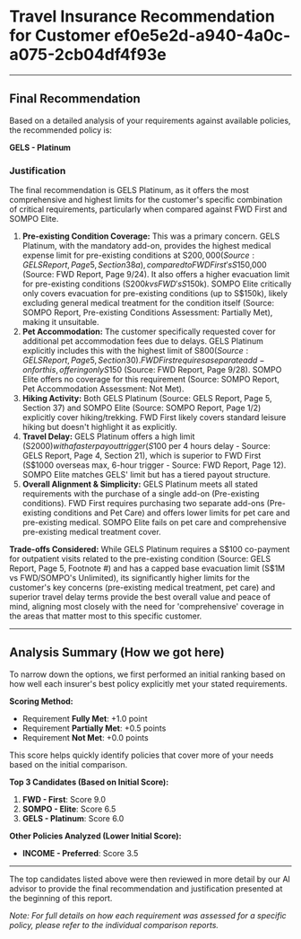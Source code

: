 # Travel Insurance Recommendation for Customer ef0e5e2d-a940-4a0c-a075-2cb04df4f93e

---

## Final Recommendation
Based on a detailed analysis of your requirements against available policies, the recommended policy is:

**GELS - Platinum**

### Justification
The final recommendation is GELS Platinum, as it offers the most comprehensive and highest limits for the customer's specific combination of critical requirements, particularly when compared against FWD First and SOMPO Elite.

1.  **Pre-existing Condition Coverage:** This was a primary concern. GELS Platinum, with the mandatory add-on, provides the highest medical expense limit for pre-existing conditions at S$200,000 (Source: GELS Report, Page 5, Section 38a), compared to FWD First's S$150,000 (Source: FWD Report, Page 9/24). It also offers a higher evacuation limit for pre-existing conditions (S$200k vs FWD's S$150k). SOMPO Elite critically only covers evacuation for pre-existing conditions (up to S$150k), likely excluding general medical treatment for the condition itself (Source: SOMPO Report, Pre-existing Conditions Assessment: Partially Met), making it unsuitable.
2.  **Pet Accommodation:** The customer specifically requested cover for additional pet accommodation fees due to delays. GELS Platinum explicitly includes this with the highest limit of S$800 (Source: GELS Report, Page 5, Section 30). FWD First requires a separate add-on for this, offering only S$150 (Source: FWD Report, Page 9/28). SOMPO Elite offers no coverage for this requirement (Source: SOMPO Report, Pet Accommodation Assessment: Not Met).
3.  **Hiking Activity:** Both GELS Platinum (Source: GELS Report, Page 5, Section 37) and SOMPO Elite (Source: SOMPO Report, Page 1/2) explicitly cover hiking/trekking. FWD First likely covers standard leisure hiking but doesn't highlight it as explicitly.
4.  **Travel Delay:** GELS Platinum offers a high limit (S$2000) with a faster payout trigger (S$100 per 4 hours delay - Source: GELS Report, Page 4, Section 21), which is superior to FWD First (S$1000 overseas max, 6-hour trigger - Source: FWD Report, Page 12). SOMPO Elite matches GELS' limit but has a tiered payout structure.
5.  **Overall Alignment & Simplicity:** GELS Platinum meets all stated requirements with the purchase of a single add-on (Pre-existing conditions). FWD First requires purchasing two separate add-ons (Pre-existing conditions and Pet Care) and offers lower limits for pet care and pre-existing medical. SOMPO Elite fails on pet care and comprehensive pre-existing medical treatment cover.

**Trade-offs Considered:** While GELS Platinum requires a S$100 co-payment for outpatient visits related to the pre-existing condition (Source: GELS Report, Page 5, Footnote #) and has a capped base evacuation limit (S$1M vs FWD/SOMPO's Unlimited), its significantly higher limits for the customer's key concerns (pre-existing medical treatment, pet care) and superior travel delay terms provide the best overall value and peace of mind, aligning most closely with the need for 'comprehensive' coverage in the areas that matter most to this specific customer.

---

## Analysis Summary (How we got here)
To narrow down the options, we first performed an initial ranking based on how well each insurer's best policy explicitly met your stated requirements.

**Scoring Method:**
- Requirement **Fully Met**: +1.0 point
- Requirement **Partially Met**: +0.5 points
- Requirement **Not Met**: +0.0 points

This score helps quickly identify policies that cover more of your needs based on the initial comparison.

**Top 3 Candidates (Based on Initial Score):**
1. **FWD - First**: Score 9.0
2. **SOMPO - Elite**: Score 6.5
3. **GELS - Platinum**: Score 6.0

**Other Policies Analyzed (Lower Initial Score):**
- **INCOME - Preferred**: Score 3.5

---

The top candidates listed above were then reviewed in more detail by our AI advisor to provide the final recommendation and justification presented at the beginning of this report.

*Note: For full details on how each requirement was assessed for a specific policy, please refer to the individual comparison reports.*